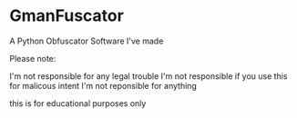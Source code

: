 # GmanFuscator
A Python Obfuscator Software I've made

Please note:

I'm not responsible for any legal trouble
I'm not responsible if you use this for malicous intent
I'm not reponsible for anything

this is for educational purposes only
